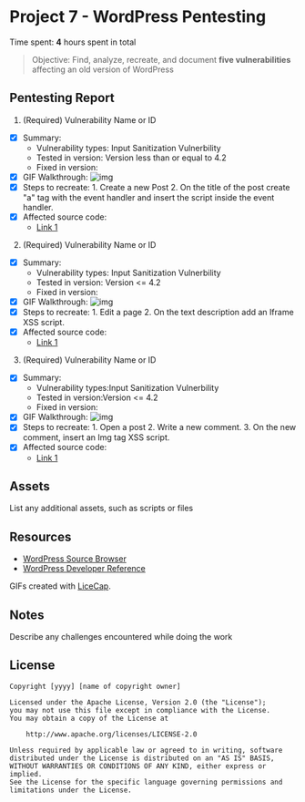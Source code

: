 # Project 7 - WordPress Pentesting

Time spent: **4** hours spent in total

> Objective: Find, analyze, recreate, and document **five vulnerabilities** affecting an old version of WordPress

## Pentesting Report

1. (Required) Vulnerability Name or ID
  - [X] Summary: 
    - Vulnerability types: Input Sanitization Vulnerbility
    - Tested in version: Version less than or equal to 4.2
    - Fixed in version: 
  - [X] GIF Walkthrough:
  ![img](https://i.imgur.com/gFhAACd.gif)
  - [X] Steps to recreate: 1. Create a new Post 2. On the title of the post create "a" tag with the event handler and insert the script inside the event handler.
  - [X] Affected source code:
    - [Link 1](https://core.trac.wordpress.org/browser/tags/version/src/source_file.php)
2. (Required) Vulnerability Name or ID
  - [X] Summary:  
    - Vulnerability types: Input Sanitization Vulnerbility
    - Tested in version: Version <= 4.2
    - Fixed in version: 
  - [X] GIF Walkthrough:
  ![img](https://i.imgur.com/WXIouKK.gif)
  - [X] Steps to recreate: 1. Edit a page 2. On the text description add an Iframe XSS script. 
  - [X] Affected source code:
    - [Link 1](https://core.trac.wordpress.org/browser/tags/version/src/source_file.php)
3. (Required) Vulnerability Name or ID
  - [X] Summary: 
    - Vulnerability types:Input Sanitization Vulnerbility
    - Tested in version:Version <= 4.2
    - Fixed in version: 
  - [X] GIF Walkthrough: ![img](https://i.imgur.com/2jT2ySN.gif)
  - [X] Steps to recreate: 1. Open a post 2. Write a new comment. 3. On the new comment, insert an Img tag XSS script.
  - [X] Affected source code:
    - [Link 1](https://core.trac.wordpress.org/browser/tags/version/src/source_file.php)

## Assets

List any additional assets, such as scripts or files

## Resources

- [WordPress Source Browser](https://core.trac.wordpress.org/browser/)
- [WordPress Developer Reference](https://developer.wordpress.org/reference/)

GIFs created with [LiceCap](http://www.cockos.com/licecap/).

## Notes

Describe any challenges encountered while doing the work

## License

    Copyright [yyyy] [name of copyright owner]

    Licensed under the Apache License, Version 2.0 (the "License");
    you may not use this file except in compliance with the License.
    You may obtain a copy of the License at

        http://www.apache.org/licenses/LICENSE-2.0

    Unless required by applicable law or agreed to in writing, software
    distributed under the License is distributed on an "AS IS" BASIS,
    WITHOUT WARRANTIES OR CONDITIONS OF ANY KIND, either express or implied.
    See the License for the specific language governing permissions and
    limitations under the License.

